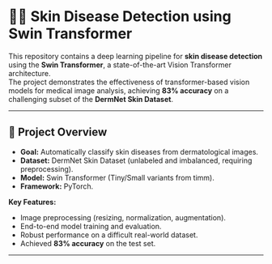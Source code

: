 # 🧑‍⚕️ Skin Disease Detection using Swin Transformer

This repository contains a deep learning pipeline for **skin disease detection** using the **Swin Transformer**, a state-of-the-art Vision Transformer architecture.  
The project demonstrates the effectiveness of transformer-based vision models for medical image analysis, achieving **83% accuracy** on a challenging subset of the **DermNet Skin Dataset**.

---

## 🚀 Project Overview
- **Goal:** Automatically classify skin diseases from dermatological images.  
- **Dataset:** DermNet Skin Dataset (unlabeled and imbalanced, requiring preprocessing).  
- **Model:** Swin Transformer (Tiny/Small variants from timm).  
- **Framework:** PyTorch.  

**Key Features:**
- Image preprocessing (resizing, normalization, augmentation).  
- End-to-end model training and evaluation.  
- Robust performance on a difficult real-world dataset.  
- Achieved **83% accuracy** on the test set.  

---
